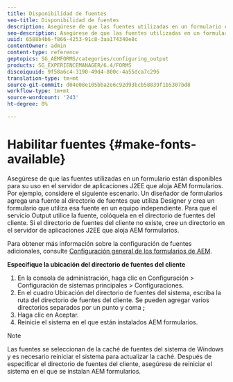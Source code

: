 ```yaml
---
title: Disponibilidad de fuentes
seo-title: Disponibilidad de fuentes
description: Asegúrese de que las fuentes utilizadas en un formulario están disponibles para su uso en el servidor de aplicaciones J2EE que aloja AEM formularios.
seo-description: Asegúrese de que las fuentes utilizadas en un formulario están disponibles para su uso en el servidor de aplicaciones J2EE que aloja AEM formularios.
uuid: 6588b4b6-f866-4253-91c8-3aa174340e8c
contentOwner: admin
content-type: reference
geptopics: SG_AEMFORMS/categories/configuring_output
products: SG_EXPERIENCEMANAGER/6.4/FORMS
discoiquuid: 9f58a6c4-3190-49d4-800c-4a55dca7c296
translation-type: tm+mt
source-git-commit: d04e08e105bba2e6c92d93bcb58839f1b5307bd8
workflow-type: tm+mt
source-wordcount: '243'
ht-degree: 0%

---
```



# Habilitar fuentes {#make-fonts-available}

Asegúrese de que las fuentes utilizadas en un formulario están disponibles para su uso en el servidor de aplicaciones J2EE que aloja AEM formularios. Por ejemplo, considere el siguiente escenario. Un diseñador de formularios agrega una fuente al directorio de fuentes que utiliza Designer y crea un formulario que utiliza esa fuente en un equipo independiente. Para que el servicio Output utilice la fuente, colóquela en el directorio de fuentes del cliente. Si el directorio de fuentes del cliente no existe, cree un directorio en el servidor de aplicaciones J2EE que aloja AEM formularios.

Para obtener más información sobre la configuración de fuentes adicionales, consulte [Configuración general de los formularios de AEM](/help/forms/using/admin-help/configure-general-aem-forms-settings.md#configure-general-aem-forms-settings).

**Especifique la ubicación del directorio de fuentes del cliente**

1. En la consola de administración, haga clic en Configuración > Configuración de sistemas principales > Configuraciones.
1. En el cuadro Ubicación del directorio de fuentes del sistema, escriba la ruta del directorio de fuentes del cliente. Se pueden agregar varios directorios separados por un punto y coma **;**
1. Haga clic en Aceptar.
1. Reinicie el sistema en el que están instalados AEM formularios.

>[!NOTE]
>
>Las fuentes se seleccionan de la caché de fuentes del sistema de Windows y es necesario reiniciar el sistema para actualizar la caché. Después de especificar el directorio de fuentes del cliente, asegúrese de reiniciar el sistema en el que se instalan AEM formularios.

